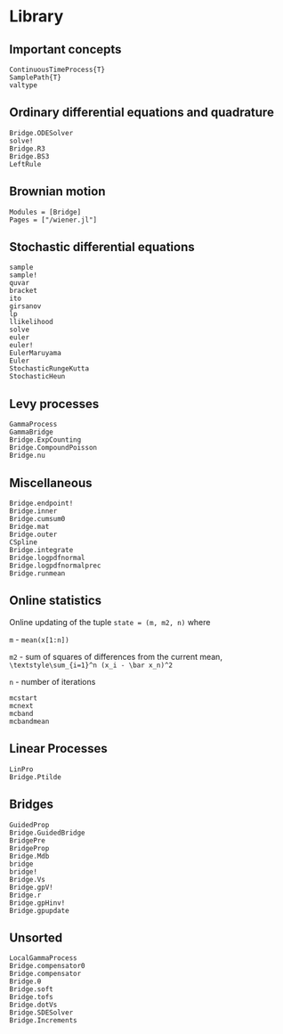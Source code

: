 # Library

## Important concepts

```@docs
ContinuousTimeProcess{T}
SamplePath{T}
valtype
```

## Ordinary differential equations and quadrature

```@docs
Bridge.ODESolver
solve!
Bridge.R3
Bridge.BS3
LeftRule
```


## Brownian motion

```@autodocs
Modules = [Bridge]
Pages = ["/wiener.jl"]
```

## Stochastic differential equations

```@docs
sample
sample!
quvar
bracket
ito
girsanov
lp
llikelihood
solve
euler
euler!
EulerMaruyama
Euler
StochasticRungeKutta
StochasticHeun
```

## Levy processes
```@docs
GammaProcess
GammaBridge
Bridge.ExpCounting
Bridge.CompoundPoisson
Bridge.nu 
```

## Miscellaneous

```@docs
Bridge.endpoint!
Bridge.inner
Bridge.cumsum0
Bridge.mat
Bridge.outer
CSpline
Bridge.integrate 
Bridge.logpdfnormal
Bridge.logpdfnormalprec
Bridge.runmean
```

## Online statistics

Online updating of the tuple `state = (m, m2, n)` where

`m` - `mean(x[1:n])`

`m2` - sum of squares of differences from the current mean, ``\textstyle\sum_{i=1}^n (x_i - \bar x_n)^2``

`n` - number of iterations

```@docs
mcstart
mcnext
mcband
mcbandmean
```

## Linear Processes

```@docs
LinPro
Bridge.Ptilde
```


## Bridges

```@docs
GuidedProp
Bridge.GuidedBridge
BridgePre
BridgeProp
Bridge.Mdb
bridge
bridge!
Bridge.Vs
Bridge.gpV!
Bridge.r
Bridge.gpHinv!
Bridge.gpupdate
```

## Unsorted

```@docs
LocalGammaProcess
Bridge.compensator0 
Bridge.compensator
Bridge.θ 
Bridge.soft
Bridge.tofs
Bridge.dotVs
Bridge.SDESolver
Bridge.Increments
```